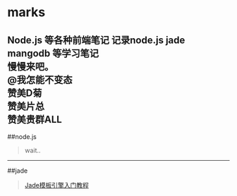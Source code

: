 # marks
Node.js 等各种前端笔记
记录node.js jade mangodb 等学习笔记  
慢慢来吧。  
@我怎能不变态  
赞美D菊  
赞美片总  
赞美贵群ALL
---

##node.js  
>wait..
---

##jade
>[Jade模板引擎入门教程](http://my.oschina.net/willSoft/blog/87496)
